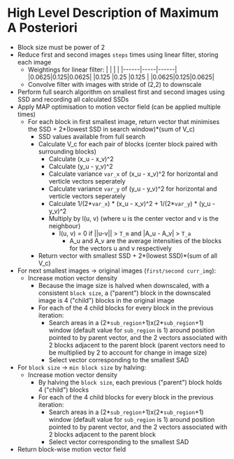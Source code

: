 # High Level Description of Maximum A Posteriori

- Block size must be power of 2
- Reduce first and second images `steps` times using linear filter, storing each image
    - Weightings for linear filter:
      |      |     |      |
      |------|-----|------| 
      |0.0625|0.125|0.0625| 
      |0.125 |0.25 |0.125 |
      |0.0625|0.125|0.0625|
    - Convolve filter with images with stride of (2,2) to downscale
- Perform full search algorithm on smallest first and second images using SSD and recording all calculated SSDs
- Apply MAP optimisation to motion vector field (can be applied multiple times)
    - For each block in first smallest image, return vector that minimises the SSD + 2*(lowest SSD in search window)*(sum of V_c)
        - SSD values available from full search
        - Calculate V_c for each pair of blocks (center block paired with surrounding blocks)
            - Calculate (x_u - x_v)^2
            - Calculate (y_u - y_v)^2
            - Calculate variance `var_x` of (x_u - x_v)^2 for horizontal and verticle vectors seperately
            - Calculate variance `var_y` of (y_u - y_v)^2 for horizontal and verticle vectors seperately
            - Calculate 1/(2*`var_x`) * (x_u - x_v)^2 + 1/(2*`var_y`) * (y_u - y_v)^2
            - Multiply by l(u, v) (where u is the center vector and v is the neighbour)
                - l(u, v) = 0 if ||u-v|| > `T_m` and |A_u - A_v| > `T_a`
                    - A_u and A_v are the average intensities of the blocks for the vectors u and v respectively
        - Return vector with smallest SSD + 2*(lowest SSD)*(sum of all V_c)
- For next smallest images -> original images (`first/second curr_img`):
    - Increase motion vector density
        - Because the image size is halved when downscaled, with a consistent `block size`, a ("parent") block in the downscaled image is 4 ("child") blocks in the original image
        - For each of the 4 child blocks for every block in the previous iteration:
            - Search areas in a (2*`sub_region`+1)x(2*`sub_region`+1) window (default value for `sub_region` is 1) around position pointed to by parent vector, and the 2 vectors associated with 2 blocks adjacent to the parent block (parent vectors need to be multiplied by 2 to account for change in image size)
            - Select vector corresponding to the smallest SAD
- For `block size` -> `min block size` by halving:
    - Increase motion vector density
        - By halving the `block size`, each previous ("parent") block holds 4 ("child") blocks
        - For each of the 4 child blocks for every block in the previous iteration:
            - Search areas in a (2*`sub_region`+1)x(2*`sub_region`+1) window (default value for `sub_region` is 1) around position pointed to by parent vector, and the 2 vectors associated with 2 blocks adjacent to the parent block
            - Select vector corresponding to the smallest SAD
- Return block-wise motion vector field